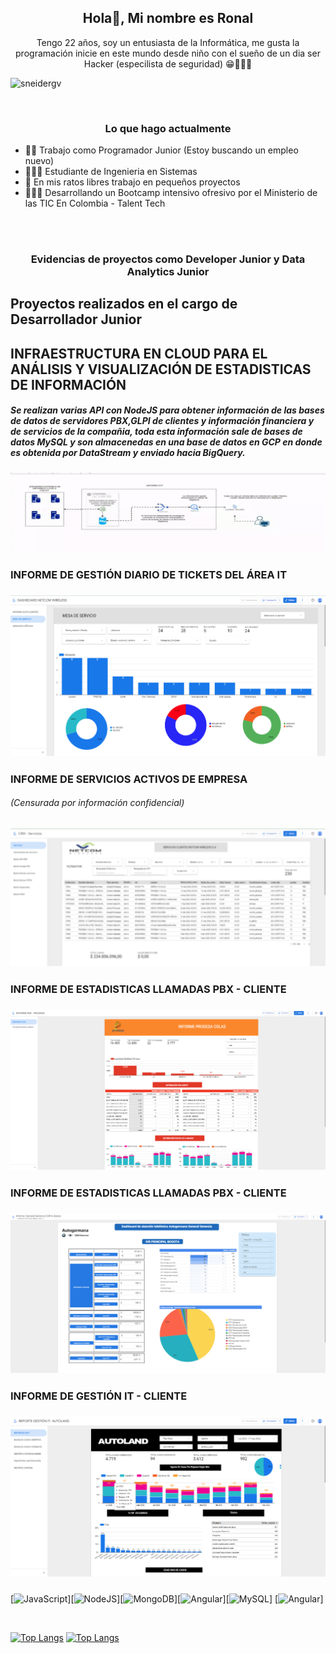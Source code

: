 <h2 align="center"> Hola👋, Mi nombre es Ronal</h2>

<p align="center">Tengo 22 años, soy un entusiasta de la Informática, me gusta la programación inicie en este mundo desde niño con el sueño de un dia ser Hacker (especilista de seguridad) 😁🤗🧑‍💻



<p align="left"> <img src="https://komarev.com/ghpvc/?username=SebastianMH14&label=Profile%20views&color=0e75b6&style=flat%22" alt="sneidergv" /> </p>
<br>

### <p align="center"> Lo que hago actualmente </p>
- 🧑‍💻 Trabajo como Programador Junior (Estoy buscando un empleo nuevo)
- 🧑‍💻📕 Estudiante de Ingenieria en Sistemas
- 🌱 En mis ratos libres trabajo en pequeños proyectos 
- 🧑‍💻📖 Desarrollando un Bootcamp intensivo ofresivo por el Ministerio de las TIC En Colombia - Talent Tech 


<br>
<br>




###  <p align="center">Evidencias de proyectos como Developer Junior y  Data Analytics Junior</p>






## Proyectos realizados en el cargo de Desarrollador Junior






## INFRAESTRUCTURA EN CLOUD PARA EL ANÁLISIS Y VISUALIZACIÓN DE ESTADISTICAS DE INFORMACIÓN

##### Se realizan varias API con NodeJS  para obtener información de las bases de datos de servidores PBX,GLPI de clientes y información financiera y de servicios de la compañia, toda esta información sale de bases de datos MySQL y son almacenedas en una base de datos en GCP en donde es obtenida por DataStream y enviado hacia BigQuery.



###  ![](https://raw.githubusercontent.com/sronaal/sronaal/main/ezgif-7-f9026c9f1c.gif)

###  INFORME DE GESTIÓN DIARIO DE TICKETS DEL ÁREA IT 
###  ![](https://raw.githubusercontent.com/sronaal/sronaal/main/imagen-1.png)

###  INFORME DE SERVICIOS ACTIVOS DE EMPRESA  
###### (Censurada por información confidencial)
###  ![](https://raw.githubusercontent.com/sronaal/sronaal/main/imagen-2.png)


###  INFORME DE ESTADISTICAS LLAMADAS PBX - CLIENTE 
###  ![](https://raw.githubusercontent.com/sronaal/sronaal/main/imagen-3.png)




###  INFORME DE ESTADISTICAS LLAMADAS PBX  - CLIENTE 
###  ![](https://raw.githubusercontent.com/sronaal/sronaal/main/imagen-5.png)

###  INFORME DE GESTIÓN IT  - CLIENTE 
###  ![](https://raw.githubusercontent.com/sronaal/sronaal/main/imagen-6.png)


###


[<img src='https://img.shields.io/badge/JavaScript-F7DF1E?style=for-the-badge&logo=javascript&logoColor=black' alt='JavaScript' height='30'>][<img src='https://img.shields.io/badge/Node.js-43853D?style=for-the-badge&logo=node.js&logoColor=white' alt='NodeJS' height='30'>][<img src='https://img.shields.io/badge/MongoDB-4EA94B?style=for-the-badge&logo=mongodb&logoColor=white' alt='MongoDB' height='30'>][<img src='https://img.shields.io/badge/Angular-DD0031?style=for-the-badge&logo=angular&logoColor=white' alt='Angular' height='30'>][<img src='https://img.shields.io/badge/MySQL-00000F?style=for-the-badge&logo=mysql&logoColor=white' alt='MySQL' height='30'>]
[<img src='https://img.shields.io/badge/TypeScript-007ACC?style=for-the-badge&logo=typescript&logoColor=white' alt='Angular' height='30'>]

<br>

[![Top Langs](https://github-readme-stats.vercel.app/api/top-langs/?username=sronaal)](https://github.com/anuraghazra/github-readme-stats)
[![Top Langs](https://github-readme-stats.vercel.app/api?username=sronaal)](https://github.com/anuraghazra/github-readme-stats)
